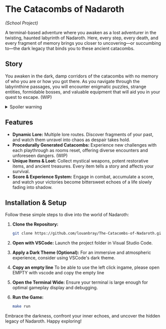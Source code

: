 # The Catacombs of Nadaroth
_(School Project)_

A terminal-based adventure where you awaken as a lost adventurer in the twisting, haunted labyrinth of Nadaroth. Here, every step, every death, and every fragment of memory brings you closer to uncovering—or succumbing to—the dark legacy that binds you to these ancient catacombs.


## Story

You awaken in the dark, damp corridors of the catacombs with no memory of who you are or how you got there. As you navigate through the labyrinthine passages, you will encounter enigmatic puzzles, strange entities, formidable bosses, and valuable equipment that will aid you in your quest to escape. (WIP)

<details>
  <summary>Spoiler warning</summary>
  
  Your progress is measured not just by physical survival, but also by a unique score that reflects both your achievements and your eroding mental health. With each death, you awaken anew in the spawn room, your mind further fragmented by despair. The narrative evolves depending on your mental health—ranging from clarity and determination to utter desolation.
  
</details>

## Features

- **Dynamic Lore:** Multiple lore routes. Discover fragments of your past, and watch them unravel into chaos as despair takes hold.
- **Procedurally Generated Catacombs:** Experience new challenges with each playthrough as rooms reset, offering diverse encounters and unforeseen dangers. (WIP)
- **Unique Items & Loot:** Collect mystical weapons, potent restorative items, and ancient treasures. Every item tells a story and affects your survival.
- **Score & Experience System:** Engage in combat, accumulate a score, and watch your victories become bittersweet echoes of a life slowly fading into shadow.

## Installation & Setup

Follow these simple steps to dive into the world of Nadaroth:

1. **Clone the Repository:**
    ```bash
    git clone https://github.com/louanbray/The-Catacombs-of-Nadaroth.git
    ```

2. **Open with VSCode:**
    Launch the project folder in Visual Studio Code.

3. **Apply a Dark Theme (Optional):**
    For an immersive and atmospheric experience, consider using VSCode's dark theme.

4. **Copy an empty line**
    To be able to use the left click ingame, please open EMPTY with vscode and copy the empty line

5. **Open the Terminal Wide:**
    Ensure your terminal is large enough for optimal gameplay display and debugging.

6. **Run the Game:**
    ```bash
    make run
    ```


Embrace the darkness, confront your inner echoes, and uncover the hidden legacy of Nadaroth. Happy exploring!
